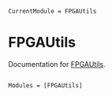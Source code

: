 ```@meta
CurrentModule = FPGAUtils
```

# FPGAUtils

Documentation for [FPGAUtils](https://github.com/JuliaEmbedded/FPGAUtils.jl).

```@index
```

```@autodocs
Modules = [FPGAUtils]
```
